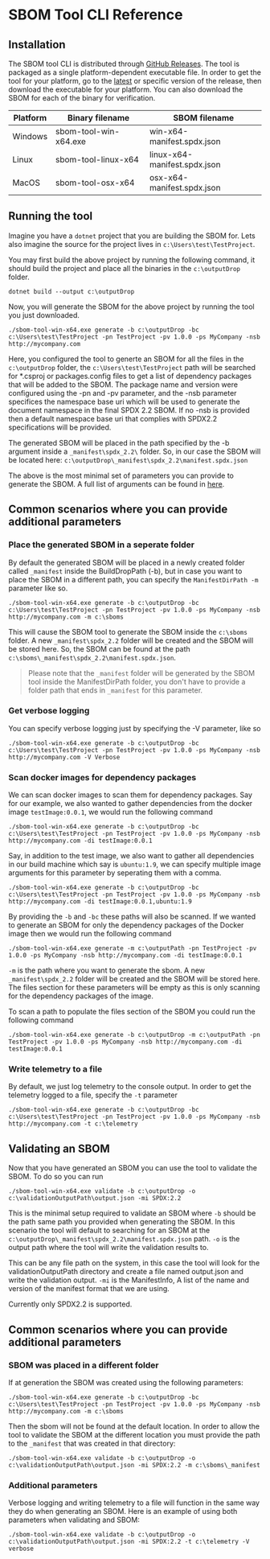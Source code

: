 # SBOM Tool CLI Reference

## Installation

The SBOM tool CLI is distributed through [GitHub Releases](https://github.com/microsoft/sbom-tool/releases). The tool is packaged as a single platform-dependent executable file. In order to get the tool for your platform, go to the [latest](https://github.com/microsoft/sbom-tool/releases/latest) or specific version of the release, then download the executable for your platform. You can also download the SBOM for each of the binary for verification.

| Platform | Binary filename           | SBOM filename                    |
|----------|-----------------------|------------------------------|
| Windows  | sbom-tool-win-x64.exe | win-x64-manifest.spdx.json   |
| Linux    | sbom-tool-linux-x64   | linux-x64-manifest.spdx.json |
| MacOS    | sbom-tool-osx-x64     | osx-x64-manifest.spdx.json   |


## Running the tool

Imagine you have a `dotnet` project that you are building the SBOM for. Lets also imagine the source for the project lives in `c:\Users\test\TestProject`.

You may first build the above project by running the following command, it should build the project and place all the binaries in the `c:\outputDrop` folder.

```
dotnet build --output c:\outputDrop
```

Now, you will generate the SBOM for the above project by running the tool you just downloaded.

```
./sbom-tool-win-x64.exe generate -b c:\outputDrop -bc c:\Users\test\TestProject -pn TestProject -pv 1.0.0 -ps MyCompany -nsb http://mycompany.com
```

Here, you configured the tool to generte an SBOM for all the files in the `c:\outputDrop` folder, the `c:\Users\test\TestProject` path will be searched for *.csproj or packages.config files to get a list of dependency packages that will be added to the SBOM. The package name and version were configured using the -pn and -pv parameter, and the -nsb parameter specifices the namespace base uri which will be used to generate the document namespace in the final SPDX 2.2 SBOM. If no -nsb is provided then a default namespace base uri that complies with SPDX2.2 specifications will be provided.

The generated SBOM will be placed in the path specified by the -b argument inside a `_manifest\spdx_2.2\` folder. So, in our case the SBOM will be located here: `c:\outputDrop\_manifest\spdx_2.2\manifest.spdx.json`

The above is the most minimal set of parameters you can provide to generate the SBOM. A full list of arguments can be found in [here](sbom-tool-arguments.md).

## Common scenarios where you can provide additional parameters

### Place the generated SBOM in a seperate folder

By default the generated SBOM will be placed in a newly created folder called `_manifest` inside the BuildDropPath (-b), but in case you want to place the SBOM in a different path, you can specify the `ManifestDirPath -m` parameter like so.

```
./sbom-tool-win-x64.exe generate -b c:\outputDrop -bc c:\Users\test\TestProject -pn TestProject -pv 1.0.0 -ps MyCompany -nsb http://mycompany.com -m c:\sboms
```

This will cause the SBOM tool to generate the SBOM inside the `c:\sboms` folder. A new `_manifest\spdx_2.2` folder will be created and the SBOM will be stored here. So, the SBOM can be found at the path `c:\sboms\_manifest\spdx_2.2\manifest.spdx.json`.

> Please note that the `_manifest` folder will be generated by the SBOM tool inside the ManifestDirPath folder, you don't have to provide a folder path that ends in `_manifest` for this parameter. 

### Get verbose logging

You can specify verbose logging just by specifying the -V parameter, like so

```
./sbom-tool-win-x64.exe generate -b c:\outputDrop -bc c:\Users\test\TestProject -pn TestProject -pv 1.0.0 -ps MyCompany -nsb http://mycompany.com -V Verbose
```

### Scan docker images for dependency packages

We can scan docker images to scan them for dependency packages. Say for our example, we also wanted to gather dependencies from the docker image `testImage:0.0.1`, we would run the following command


```
./sbom-tool-win-x64.exe generate -b c:\outputDrop -bc c:\Users\test\TestProject -pn TestProject -pv 1.0.0 -ps MyCompany -nsb http://mycompany.com -di testImage:0.0.1
```

Say, in addition to the test image, we also want to gather all dependencies in our build machine which say is `ubuntu:1.9`, we can specify multiple image arguments for this parameter by seperating them with a comma.

```
./sbom-tool-win-x64.exe generate -b c:\outputDrop -bc c:\Users\test\TestProject -pn TestProject -pv 1.0.0 -ps MyCompany -nsb http://mycompany.com -di testImage:0.0.1,ubuntu:1.9
```

By providing the `-b` and `-bc` these paths will also be scanned. If we wanted to generate an SBOM for only the dependency packages of the Docker image then we would run the following command

```
./sbom-tool-win-x64.exe generate -m c:\outputPath -pn TestProject -pv 1.0.0 -ps MyCompany -nsb http://mycompany.com -di testImage:0.0.1
```

`-m` is the path where you want to generate the sbom. A new `_manifest\spdx_2.2` folder will be created and the SBOM will be stored here. The files section for these parameters will be empty as this is only scanning for the dependency packages of the image.

To scan a path to populate the files section of the SBOM you could run the following command

```
./sbom-tool-win-x64.exe generate -b c:\outputDrop -m c:\outputPath -pn TestProject -pv 1.0.0 -ps MyCompany -nsb http://mycompany.com -di testImage:0.0.1
```

### Write telemetry to a file

By default, we just log telemetry to the console output. In order to get the telemetry logged to a file, specify the `-t` parameter 

```
./sbom-tool-win-x64.exe generate -b c:\outputDrop -bc c:\Users\test\TestProject -pn TestProject -pv 1.0.0 -ps MyCompany -nsb http://mycompany.com -t c:\telemetry
```

## Validating an SBOM

Now that you have generated an SBOM you can use the tool to validate the SBOM. To do so you can run

```
./sbom-tool-win-x64.exe validate -b c:\outputDrop -o c:\validationOutputPath\output.json -mi SPDX:2.2
```

This is the minimal setup required to validate an SBOM where `-b` should be the path same path you provided when generating the SBOM. In this scenario the tool will default to searching for an SBOM at the `c:\outputDrop\_manifest\spdx_2.2\manifest.spdx.json` path. `-o` is the output path where the tool will write the validation results to.

This can be any file path on the system, in this case the tool will look for the validationOutputPath directory and create a file named output.json and write the validation output. `-mi` is the ManifestInfo, A list of the name and version of the manifest format that we are using.

Currently only SPDX2.2 is supported.

## Common scenarios where you can provide additional parameters

### SBOM was placed in a different folder

If at generation the SBOM was created using the following parameters:

```
./sbom-tool-win-x64.exe generate -b c:\outputDrop -bc c:\Users\test\TestProject -pn TestProject -pv 1.0.0 -ps MyCompany -nsb http://mycompany.com -m c:\sboms
```

Then the sbom will not be found at the default location. In order to allow the tool to validate the SBOM at the different location you must provide the path to the `_manifest` that was created in that directory:

```
./sbom-tool-win-x64.exe validate -b c:\outputDrop -o c:\validationOutputPath\output.json -mi SPDX:2.2 -m c:\sboms\_manifest
```

### Additional parameters

Verbose logging and writing telemetry to a file will function in the same way they do when generating an SBOM. Here is an example of using both parameters when validating and SBOM:

```
./sbom-tool-win-x64.exe validate -b c:\outputDrop -o c:\validationOutputPath\output.json -mi SPDX:2.2 -t c:\telemetry -V verbose
```

